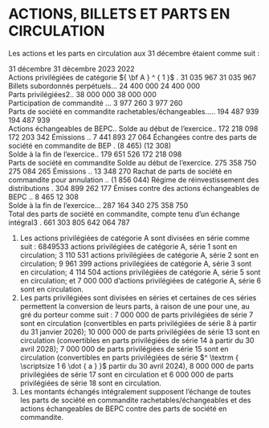 # ACTIONS, BILLETS ET PARTS EN CIRCULATION

Les actions et les parts en circulation aux 31 décembre étaient comme suit :

31 décembre 31 décembre 2023 2022   
Actions privilégiées de catégorie ${ \bf A } ^ { 1 }$ . 31 035 967 31 035 967   
Billets subordonnés perpétuels... 24 400 000 24 400 000   
Parts privilégiées2.. 38 000 000 38 000 000   
Participation de commandité ... 3 977 260 3 977 260   
Parts de société en commandite rachetables/échangeables..... 194 487 939 194 487 939   
Actions échangeables de BEPC.. Solde au début de l’exercice.. 172 218 098 172 203 342 Émissions .. 7 441 893 27 064 Échangées contre des parts de société en commandite de BEP . (8 465) (12 308)   
Solde à la fin de l’exercice.. 179 651 526 172 218 098   
Parts de société en commandite Solde au début de l’exercice. 275 358 750 275 084 265 Émissions .. 13 348 270 Rachat de parts de société en commandite pour annulation .. (1 856 044) Régime de réinvestissement des distributions . 304 899 262 177 Émises contre des actions échangeables de BEPC .. 8 465 12 308   
Solde à la fin de l’exercice... 287 164 340 275 358 750   
Total des parts de société en commandite, compte tenu d’un échange intégral3 . 661 303 805 642 064 787   
1) Les actions privilégiées de catégorie A sont divisées en série comme suit : $6 8 4 9 5 3 3$ actions privilégiées de catégorie A, série 1 sont en circulation; 3 110 531 actions privilégiées de catégorie A, série 2 sont en circulation; 9 961 399 actions privilégiées de catégorie A, série 3 sont en circulation; 4 114 504 actions privilégiées de catégorie A, série 5 sont en circulation; et 7 000 000 d’actions privilégiées de catégorie A, série 6 sont en circulation.   
2) Les parts privilégiées sont divisées en séries et certaines de ces séries permettent la conversion de leurs parts, à raison de une pour une, au gré du porteur comme suit : 7 000 000 de parts privilégiées de série 7 sont en circulation (convertibles en parts privilégiées de série 8 à partir du 31 janvier 2026); 10 000 000 de parts privilégiées de série 13 sont en circulation (convertibles en parts privilégiées de série 14 à partir du 30 avril 2028); 7 000 000 de parts privilégiées de série 15 sont en circulation (convertibles en parts privilégiées de série $^ \textrm { \scriptsize 1 6 \dot { a } }$ partir du 30 avril 2024), 8 000 000 de parts privilégiées de série 17 sont en circulation et 6 000 000 de parts privilégiées de série 18 sont en circulation.   
3) Les montants échangés intégralement supposent l’échange de toutes les parts de société en commandite rachetables/échangeables et des actions échangeables de BEPC contre des parts de société en commandite.